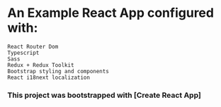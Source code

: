 # An Example React App configured with:

    React Router Dom
    Typescript
    Sass
    Redux + Redux Toolkit
    Bootstrap styling and components
    React i18next localization

### This project was bootstrapped with [Create React App]
